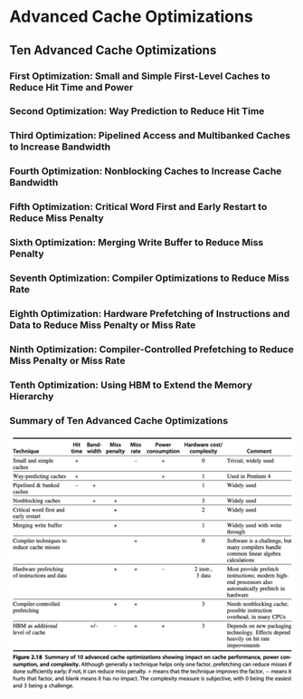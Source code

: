 # Advanced Cache Optimizations

## Ten Advanced Cache Optimizations

### First Optimization: Small and Simple First-Level Caches to Reduce Hit Time and Power

### Second Optimization: Way Prediction to Reduce Hit Time

### Third Optimization: Pipelined Access and Multibanked Caches to Increase Bandwidth

### Fourth Optimization: Nonblocking Caches to Increase Cache Bandwidth

### Fifth Optimization: Critical Word First and Early Restart to Reduce Miss Penalty

### Sixth Optimization: Merging Write Buffer to Reduce Miss Penalty

### Seventh Optimization: Compiler Optimizations to Reduce Miss Rate

### Eighth Optimization: Hardware Prefetching of Instructions and Data to Reduce Miss Penalty or Miss Rate

### Ninth Optimization: Compiler-Controlled Prefetching to Reduce Miss Penalty or Miss Rate

### Tenth Optimization: Using HBM to Extend the Memory Hierarchy

### Summary of Ten Advanced Cache Optimizations

![](../img/lab-8/ten-cache-opt.png)
